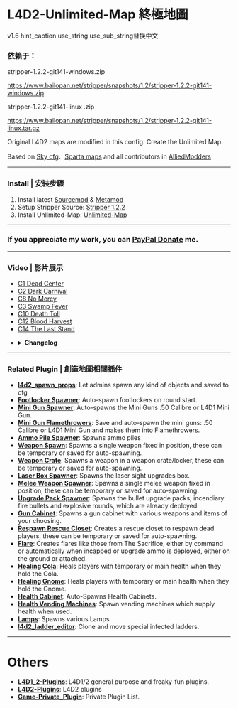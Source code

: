 # L4D2-Unlimited-Map 終極地圖
v1.6
hint_caption use_string use_sub_string替换中文

### 依赖于：
stripper-1.2.2-git141-windows.zip

https://www.bailopan.net/stripper/snapshots/1.2/stripper-1.2.2-git141-windows.zip

stripper-1.2.2-git141-linux .zip

https://www.bailopan.net/stripper/snapshots/1.2/stripper-1.2.2-git141-linux.tar.gz




Original L4D2 maps are modified in this config. Create the Unlimited Map.

Based on [Sky cfg](https://github.com/Attano/Sky)、[Sparta maps](https://forums.alliedmods.net/showthread.php?p=2670634) and all contributors in [AlliedModders](https://forums.alliedmods.net/showthread.php?t=331792)

- - - -
### Install | 安裝步驟 ###
1. Install latest [Sourcemod](https://www.sourcemod.net/downloads.php?branch=stable) & [Metamod](https://www.sourcemm.net/downloads.php/?branch=stable)
2. Setup Stripper Source: [Stripper 1.2.2](https://github.com/fbef0102/Game-Private_Plugin/tree/main/Tutorial_%E6%95%99%E5%AD%B8%E5%8D%80/English/Server/Install_Other_File#stripper)
3. Install Unlimited-Map: [Unlimited-Map](https://github.com/fbef0102/L4D2-Unlimited-Map/archive/refs/heads/main.zip)

- - - -	
### If you appreciate my work, you can [PayPal Donate](https://paypal.me/Harry0215?locale.x=zh_TW) me.

- - - -
### Video | 影片展示 ###
- [C1 Dead Center](https://youtu.be/iivlvVJ7QE4)
- [C2 Dark Carnival](https://youtu.be/W3ORKU1W4DY)
- [C8 No Mercy](https://youtu.be/I_-QSn8F8Cs)
- [C3 Swamp Fever](https://youtu.be/Jp1gTxMeMD0)
- [C10 Death Toll](https://youtu.be/MIbYYIHfatI)
- [C12 Blood Harvest](https://youtu.be/Re-692VrnKI)
- [C14 The Last Stand](https://youtu.be/R9k3V44XIOY)

* <details><summary><b>Changelog</b></summary>

	> **April 18, 2021:**
	- Add [Unlimited C8 No Mercy](https://youtu.be/I_-QSn8F8Cs)

	> **May 29, 2021:**
	- Add [Unlimited C2 Dark Carnival](https://youtu.be/W3ORKU1W4DY)
	- Add [Unlimited C10 Death Toll](https://youtu.be/MIbYYIHfatI)
	- Add [Unlimited C12 Blood Harvest](https://youtu.be/Re-692VrnKI)

	> **August 1, 2021:**
	- Add [Unlimited C1 Dead Center](https://youtu.be/iivlvVJ7QE4)
	- Add [Unlimited C3 Swamp Fever](https://youtu.be/Jp1gTxMeMD0)

	> **August 21, 2021:**
	- Add [Unlimited C14 The Last Stand](https://youtu.be/R9k3V44XIOY)

	> **March 29, 2022:**
	- Add more objects and change route in all maps
	- Add [C2M4 Ticket Cola Event](https://forums.alliedmods.net/showpost.php?p=2774497&postcount=76)
	- Add [C1M2 Gun Shop Gas Event](https://forums.alliedmods.net/showpost.php?p=2775425&postcount=86)

	> **April 6, 2022:**
	- Add [C8M2 Gas Event](https://forums.alliedmods.net/showpost.php?p=2775615&postcount=89)

	> **April 23, 2022:**
	- Add [C2M3 tunnel of love Holdout Event/Scavenge-Like Event](https://forums.alliedmods.net/showpost.php?p=2776380&postcount=93)
	- Add [C2M2 Emergency Door Event](https://forums.alliedmods.net/showpost.php?p=2777355&postcount=99)

	> **Nov 29, 2022:**
	- [Remake C1M3](https://github.com/fbef0102/L4D2-Unlimited-Map/issues/1) by X5005
</details>

- - - -
### Related Plugin | 創造地圖相關插件 ###
* <b>[l4d2_spawn_props](https://github.com/fbef0102/L4D1_2-Plugins/tree/master/l4d2_spawn_props)</b>: Let admins spawn any kind of objects and saved to cfg
* <b>[Footlocker Spawner](https://forums.alliedmods.net/showthread.php?p=1471101)</b>: Auto-spawn footlockers on round start.
* <b>[Mini Gun Spawner](https://forums.alliedmods.net/showthread.php?p=1622557)</b>: Auto-spawns the Mini Guns .50 Calibre or L4D1 Mini Gun.
* <b>[Mini Gun Flamethrowers](https://forums.alliedmods.net/showthread.php?p=2005907)</b>: Save and auto-spawn the mini guns: .50 Calibre or L4D1 Mini Gun and makes them into Flamethrowers.
* <b>[Ammo Pile Spawner](https://forums.alliedmods.net/showthread.php?p=1993580)</b>: Spawns ammo piles
* <b>[Weapon Spawn](https://forums.alliedmods.net/showthread.php?p=2008483)</b>: Spawns a single weapon fixed in position, these can be temporary or saved for auto-spawning.
* <b>[Weapon Crate](https://forums.alliedmods.net/showthread.php?p=2008482)</b>: Spawns a weapon in a weapon crate/locker, these can be temporary or saved for auto-spawning.
* <b>[Laser Box Spawner](https://forums.alliedmods.net/showthread.php?t=223012)</b>: Spawns the laser sight upgrades box.
* <b>[Melee Weapon Spawner](https://forums.alliedmods.net/showthread.php?t=223020)</b>: Spawns a single melee weapon fixed in position, these can be temporary or saved for auto-spawning.
* <b>[Upgrade Pack Spawner](https://forums.alliedmods.net/showthread.php?t=223021)</b>: Spawns the bullet upgrade packs, incendiary fire bullets and explosive rounds, which are already deployed.
* <b>[Gun Cabinet](https://forums.alliedmods.net/showthread.php?t=222931)</b>: Spawns a gun cabinet with various weapons and items of your choosing.
* <b>[Respawn Rescue Closet](https://forums.alliedmods.net/showthread.php?p=2009851)</b>: Creates a rescue closet to respawn dead players, these can be temporary or saved for auto-spawning.
* <b>[Flare](https://forums.alliedmods.net/showthread.php?p=1606590)</b>: Creates flares like those from The Sacrifice, either by command or automatically when incapped or upgrade ammo is deployed, either on the ground or attached.
* <b>[Healing Cola](https://forums.alliedmods.net/showthread.php?t=181518)</b>: Heals players with temporary or main health when they hold the Cola.
* <b>[Healing Gnome](https://forums.alliedmods.net/showthread.php?t=179267)</b>: Heals players with temporary or main health when they hold the Gnome.
* <b>[Health Cabinet](https://forums.alliedmods.net/showthread.php?t=175154)</b>: Auto-Spawns Health Cabinets.
* <b>[Health Vending Machines](https://forums.alliedmods.net/showthread.php?p=1658844)</b>: Spawn vending machines which supply health when used.
* <b>[Lamps](https://forums.alliedmods.net/showthread.php?p=1658873)</b>: Spawns various Lamps.
* <b>[l4d2_ladder_editor](https://github.com/devilesk/rl4d2l-plugins/blob/master/l4d2_ladder_editor.sp)</b>: Clone and move special infected ladders.

- - - -
# Others
* <b>[L4D1_2-Plugins](https://github.com/fbef0102/L4D1_2-Plugins)</b>: L4D1/2 general purpose and freaky-fun plugins.
* <b>[L4D2-Plugins](https://github.com/fbef0102/L4D2-Plugins)</b>: L4D2 plugins
* <b>[Game-Private_Plugin](https://github.com/fbef0102/Game-Private_Plugin)</b>: Private Plugin List.
